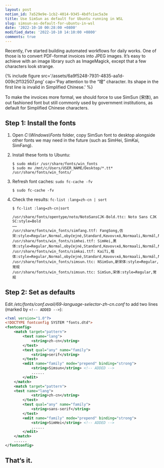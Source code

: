 ```yaml
---
layout: post
notion_id: 7a529e9e-1cb2-4014-9345-4bdfc1ac5a3e
title: Use SimSun as default for Ubuntu running in WSL
slug: simsun-as-default-for-ubuntu-in-wsl
date: '2022-10-10 00:28:00 +0800'
modified_date: '2022-10-10 14:10:00 +0800'
comments: true
---
```


Recently, I’ve started building automated workflows for daily works. One of those is to convert PDF-format invoices into JPEG images. It’s easy to achieve with an image library such as ImageMagick, except that a few characters look strange.

{% include figure src='/assets/6a9f5248-7931-4835-aa1d-009c2f132507.png' cap='Pay attention to the “增” character. Its shape in the first line is invalid in Simplified Chinese.' %}

To make the invoices more formal, we should force to use SimSun (宋体), an out fashioned font but still commonly used by government institutions, as default for Simplified Chinese characters.

## Step 1: Install the fonts

1. Open *C:\Windows\Fonts* folder, copy SimSun font to desktop alongside other fonts we may need in the future (such as SimHei, SimKai, SimFang).

1. Install these fonts to Ubuntu:

    ```shell
    $ sudo mkdir /usr/share/fonts/win_fonts
    $ sudo mv /mnt/c/Users/USER_NAME/Desktop/*.tt* /usr/share/fonts/win_fonts/
    ```

1. Refresh font caches: `sudo fc-cache -fv`

    ```shell
    $ sudo fc-cache -fv
    ```

1. Check the results: `fc-list :lang=zh-cn | sort`

    ```shell
    $ fc-list :lang=zh-cn|sort

    /usr/share/fonts/opentype/noto/NotoSansCJK-Bold.ttc: Noto Sans CJK SC:style=Bold
    ……
    /usr/share/fonts/win_fonts/simfang.ttf: FangSong,仿宋:style=Regular,Normal,obyčejné,Standard,Κανονικά,Normaali,Normál,Normale,Standaard,Normalny,Обычный,Normálne,Navadno,Arrunta
    /usr/share/fonts/win_fonts/simhei.ttf: SimHei,黑体:style=Regular,Normal,obyčejné,Standard,Κανονικά,Normaali,Normál,Normale,Standaard,Normalny,Обычный,Normálne,Navadno,Arrunta
    /usr/share/fonts/win_fonts/simkai.ttf: KaiTi,楷体:style=Regular,Normal,obyčejné,Standard,Κανονικά,Normaali,Normál,Normale,Standaard,Normalny,Обычный,Normálne,Navadno,Arrunta
    /usr/share/fonts/win_fonts/simsun.ttc: NSimSun,新宋体:style=Regular,常规
    /usr/share/fonts/win_fonts/simsun.ttc: SimSun,宋体:style=Regular,常规
    ```

## Step 2: Set as defaults

Edit */etc/fonts/conf.avail/69-language-selector-zh-cn.conf* to add two lines (marked by `<!-- ADDED -->`):

```xml
<?xml version="1.0"?>
<!DOCTYPE fontconfig SYSTEM "fonts.dtd">
<fontconfig>
	<match target="pattern">
		<test name="lang">
			<string>zh-cn</string>
		</test>
		<test qual="any" name="family">
			<string>serif</string>
		</test>
		<edit name="family" mode="prepend" binding="strong">
			<string>Simsun</string> <!-- ADDED -->
			......
		</edit>
	</match>
	<match target="pattern">
    <test name="lang">
			<string>zh-cn</string>
		</test>
		<test qual="any" name="family">
			<string>sans-serif</string>
		</test>
		<edit name="family" mode="prepend" binding="strong">
			<string>SimHei</string> <!-- ADDED -->
			......
		</edit>
	</match>
	......
</fontconfig>
```

## That‘s it.
